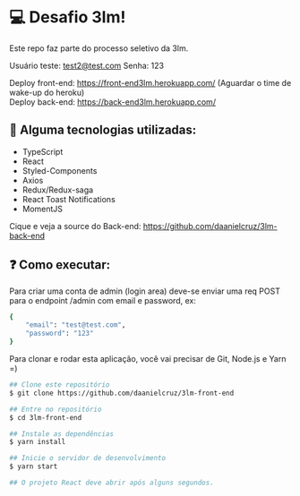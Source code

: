 # :computer: Desafio 3lm!
Este repo faz parte do processo seletivo da 3lm.

Usuário teste: test2@test.com Senha: 123

Deploy front-end: https://front-end3lm.herokuapp.com/ (Aguardar o time de wake-up do heroku) <br />
Deploy back-end: https://back-end3lm.herokuapp.com/

## :rocket: Alguma tecnologias utilizadas:


- TypeScript
- React
- Styled-Components
- Axios
- Redux/Redux-saga
- React Toast Notifications
- MomentJS

Cique e veja a source do Back-end: https://github.com/daanielcruz/3lm-back-end

## :question: Como executar:

Para criar uma conta de admin (login area) deve-se enviar uma req POST para o endpoint /admin com email e password, ex:
```bash
{
	"email": "test@test.com",
	"password": "123"
}
```

Para clonar e rodar esta aplicação, você vai precisar de Git, Node.js e Yarn =)
```bash
## Clone este repositório
$ git clone https://github.com/daanielcruz/3lm-front-end

## Entre no repositório
$ cd 3lm-front-end

## Instale as dependências
$ yarn install

## Inicie o servidor de desenvolvimento
$ yarn start

## O projeto React deve abrir após alguns segundos.
```
